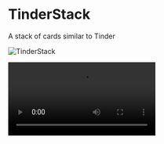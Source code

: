# TinderStack
A stack of cards similar to Tinder

![TinderStack](https://raw.githubusercontent.com/lawloretienne/TinderStack/master/images/TinderStack_Screenshot.png)

![TinderStack](https://raw.githubusercontent.com/lawloretienne/TinderStack/master/videos/TinderStack_Screencast.webm)
